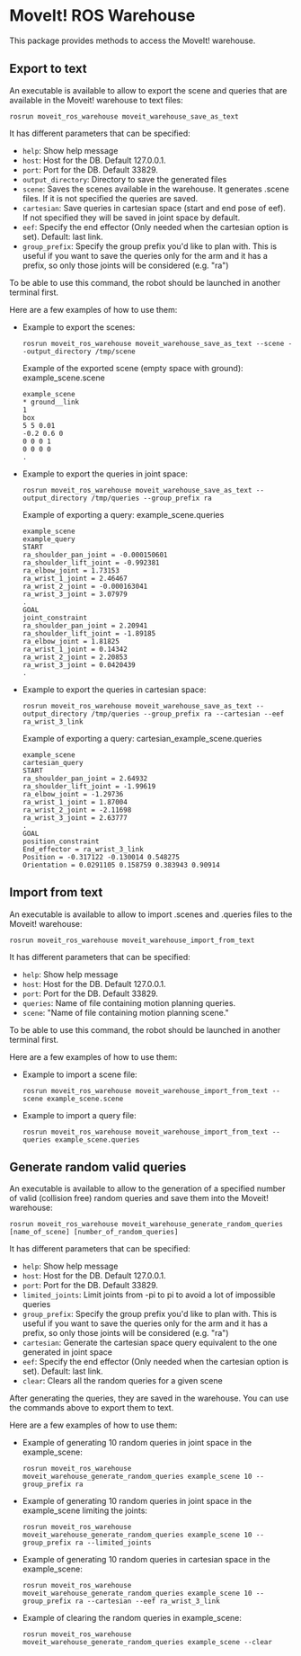 # MoveIt! ROS Warehouse

This package provides methods to access the MoveIt! warehouse. 


## Export to text

An executable is available to allow to export the scene and queries that are available in the Moveit! warehouse to text files:

```
rosrun moveit_ros_warehouse moveit_warehouse_save_as_text
```

It has different parameters that can be specified:

* `help`: Show help message
* `host`: Host for the DB. Default 127.0.0.1.
* `port`: Port for the DB. Default 33829.
* `output_directory`: Directory to save the generated files
* `scene`: Saves the scenes available in the warehouse. It generates .scene files. If it is not specified the queries are saved.
* `cartesian`: Save queries in cartesian space (start and end pose of eef). If not specified they will be saved in joint space by default.
* `eef`: Specify the end effector (Only needed when the cartesian option is set). Default: last link. 
* `group_prefix`: Specify the group prefix you'd like to plan with. This is useful if you want to save the queries only for the arm and it has a prefix, so only those joints will be considered (e.g. "ra")

To be able to use this command, the robot should be launched in another terminal first.

Here are a few examples of how to use them:
* Example to export the scenes:
  ```
  rosrun moveit_ros_warehouse moveit_warehouse_save_as_text --scene --output_directory /tmp/scene
  ```
  Example of the exported scene (empty space with ground): example_scene.scene
  ```
  example_scene
  * ground__link
  1
  box
  5 5 0.01
  -0.2 0.6 0
  0 0 0 1
  0 0 0 0
  .
  ```
* Example to export the queries in joint space:
  ```
  rosrun moveit_ros_warehouse moveit_warehouse_save_as_text --output_directory /tmp/queries --group_prefix ra
  ```
  Example of exporting a query: example_scene.queries
  ```
  example_scene
  example_query
  START
  ra_shoulder_pan_joint = -0.000150601
  ra_shoulder_lift_joint = -0.992381
  ra_elbow_joint = 1.73153
  ra_wrist_1_joint = 2.46467
  ra_wrist_2_joint = -0.000163041
  ra_wrist_3_joint = 3.07979
  .
  GOAL
  joint_constraint
  ra_shoulder_pan_joint = 2.20941
  ra_shoulder_lift_joint = -1.89185
  ra_elbow_joint = 1.81825
  ra_wrist_1_joint = 0.14342
  ra_wrist_2_joint = 2.20853
  ra_wrist_3_joint = 0.0420439
  .
  ```
* Example to export the queries in cartesian space:
  ```
  rosrun moveit_ros_warehouse moveit_warehouse_save_as_text --output_directory /tmp/queries --group_prefix ra --cartesian --eef ra_wrist_3_link
  ```
  Example of exporting a query: cartesian_example_scene.queries
  ```
  example_scene
  cartesian_query
  START
  ra_shoulder_pan_joint = 2.64932
  ra_shoulder_lift_joint = -1.99619
  ra_elbow_joint = -1.29736
  ra_wrist_1_joint = 1.87004
  ra_wrist_2_joint = -2.11698
  ra_wrist_3_joint = 2.63777
  .
  GOAL
  position_constraint
  End_effector = ra_wrist_3_link
  Position = -0.317122 -0.130014 0.548275
  Orientation = 0.0291105 0.158759 0.383943 0.90914
  ```
  
## Import from text

An executable is available to allow to import .scenes and .queries files to the Moveit! warehouse:

```
rosrun moveit_ros_warehouse moveit_warehouse_import_from_text
```

It has different parameters that can be specified:
* `help`: Show help message
* `host`: Host for the DB. Default 127.0.0.1.
* `port`: Port for the DB. Default 33829.
* `queries`: Name of file containing motion planning queries.
* `scene`: "Name of file containing motion planning scene."

To be able to use this command, the robot should be launched in another terminal first.

Here are a few examples of how to use them:
* Example to import a scene file:
  ```
  rosrun moveit_ros_warehouse moveit_warehouse_import_from_text --scene example_scene.scene
  ```
* Example to import a query file:
  ```
  rosrun moveit_ros_warehouse moveit_warehouse_import_from_text --queries example_scene.queries
  ```

## Generate random valid queries

An executable is available to allow to the generation of a specified number of valid (collision free) random queries and save them into the Moveit! warehouse:

```
rosrun moveit_ros_warehouse moveit_warehouse_generate_random_queries [name_of_scene] [number_of_random_queries]
```

It has different parameters that can be specified:
* `help`: Show help message
* `host`: Host for the DB. Default 127.0.0.1.
* `port`: Port for the DB. Default 33829.
* `limited_joints`: Limit joints from -pi to pi to avoid a lot of impossible queries
* `group_prefix`: Specify the group prefix you'd like to plan with. This is useful if you want to save the queries only for the arm and it has a prefix, so only those joints will be considered (e.g. "ra")
* `cartesian`: Generate the cartesian space query equivalent to the one generated in joint space
* `eef`: Specify the end effector (Only needed when the cartesian option is set). Default: last link. 
* `clear`: Clears all the random queries for a given scene

After generating the queries, they are saved in the warehouse. You can use the commands above to export them to text.

Here are a few examples of how to use them:
* Example of generating 10 random queries in joint space in the example_scene:
  ```
  rosrun moveit_ros_warehouse moveit_warehouse_generate_random_queries example_scene 10 --group_prefix ra
  ```
* Example of generating 10 random queries in joint space in the example_scene limiting the joints:
  ```
  rosrun moveit_ros_warehouse moveit_warehouse_generate_random_queries example_scene 10 --group_prefix ra --limited_joints
  ```
* Example of generating 10 random queries in cartesian space in the example_scene:
  ```
  rosrun moveit_ros_warehouse moveit_warehouse_generate_random_queries example_scene 10 --group_prefix ra --cartesian --eef ra_wrist_3_link
  ```
* Example of clearing the random queries in example_scene:
  ```
  rosrun moveit_ros_warehouse moveit_warehouse_generate_random_queries example_scene --clear
  ```